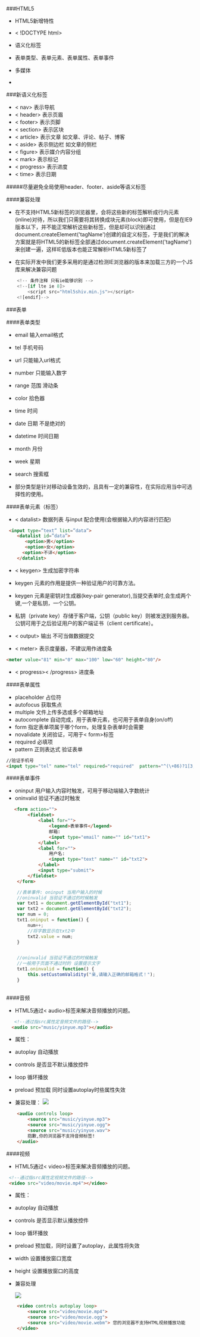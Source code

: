 ###HTML5

* HTML5新增特性

 * < !DOCTYPE html>
 * 语义化标签
 * 表单类型、表单元素、表单属性、表单事件
 * 多媒体
 * 




###新语义化标签

 * < nav> 表示导航
 * < header> 表示页眉
 * < footer> 表示页脚
 * < section> 表示区块
 * < article> 表示文章 如文章、评论、帖子、博客
 * < aside> 表示侧边栏 如文章的侧栏
 * < figure> 表示媒介内容分组
 * < mark> 表示标记
 * < progress> 表示进度
 * < time> 表示日期
 
#####尽量避免全局使用header、footer、aside等语义标签


####兼容处理

 *  在不支持HTML5新标签的浏览器里，会将这些新的标签解析成行内元素(inline)对待，所以我们只需要将其转换成块元素(block)即可使用，但是在IE9版本以下，并不能正常解析这些新标签，但是却可以识别通过document.createElement('tagName')创建的自定义标签，于是我们的解决方案就是将HTML5的新标签全部通过document.createElement('tagName')来创建一遍，这样IE低版本也能正常解析HTML5新标签了
 
 * 在实际开发中我们更多采用的是通过检测IE浏览器的版本来加载三方的一个JS库来解决兼容问题

```js
    <!-- 条件注释 只有ie能够识别 -->
    <!--[if lte ie 8]>
        <script src="html5shiv.min.js"></script>
    <![endif]-->
```
 
###表单

####表单类型
 
 * email 输入email格式
 * tel 手机号码  
 * url 只能输入url格式
 * number 只能输入数字
 * range 范围 滑动条
 * color 拾色器
 * time	时间
 * date 日期 不是绝对的
 * datetime 时间日期
 * month 月份
 * week 星期
 * search 搜索框
 

* 部分类型是针对移动设备生效的，且具有一定的兼容性，在实际应用当中可选择性的使用。

####表单元素（标签）

 * < datalist> 数据列表 与input 配合使用(会根据输入的内容进行匹配)

```html
 <input type=”text” list=”data”>
    <datalist id=”data”>
       <option>男</option>
       <option>女</option>
      <option>不详</option> 
    </datalist>
```
 * < keygen>  生成加密字符串
 
  *  keygen 元素的作用是提供一种验证用户的可靠方法。 
  *  keygen 元素是密钥对生成器(key-pair generator),当提交表单时,会生成两个键,一个是私钥，一个公钥。 
  *  私钥（private key）存储于客户端，公钥（public key）则被发送到服务器。公钥可用于之后验证用户的客户端证书（client certificate）。
  
 * < output>   输出 不可当做数据提交
 * < meter>   表示度量器，不建议用作进度条
```html
<meter value="81" min="0" max="100" low="60" height="80"/>
``` 
 * < progress>< /progress> 进度条

####表单属性

 * placeholder 占位符
 * autofocus 获取焦点
 * multiple 文件上传多选或多个邮箱地址  
 * autocomplete 自动完成，用于表单元素，也可用于表单自身(on/off)
 * form 指定表单项属于哪个form，处理复杂表单时会需要
 * novalidate 关闭验证，可用于< form>标签
 * required 必填项
 * pattern 正则表达式 验证表单
 ```html
 //验证手机号
 <input type="tel" name="tel" required="required"  pattern="^(\+86)?1[3,5,8](\d{9})$">
 ```
####表单事件
 
 * oninput 用户输入内容时触发，可用于移动端输入字数统计
 * oninvalid 验证不通过时触发
 
```html
   <form action="">
        <fieldset>
            <label for="">
                <legend>表单事件</legend>
                邮箱:
                <input type="email" name="" id="txt1">
            </label>
            <label for="">
                用户名:
                <input type="text" name="" id="txt2">
            </label>
            <input type="submit">
        </fieldset>
    </form>
```    
```js
    //表单事件: oninput 当用户输入的时候
    //oninvalid 当验证不通过的时候触发
    var txt1 = document.getElementById("txt1");
    var txt2 = document.getElementById("txt2");
    var num = 0;
    txt1.oninput = function() {
        num++;
        //将字数显示在txt2中
        txt2.value = num;
    }


    //oninvalid 当验证不通过的时候触发
    //一般用于页面不通过时的 设置提示文字
    txt1.oninvalid = function() {
    	this.setCustomValidity("亲,请输入正确的邮箱格式！");
    }
    
``` 

####音频

 * HTML5通过< audio>标签来解决音频播放的问题。
 
```html
   <!--通过指src属性定音频文件的路径-->
  <audio src="music/yinyue.mp3"></audio>
``` 
* 属性：

 * autoplay 自动播放
 * controls 是否显不默认播放控件
 * loop 循环播放
 * preload 预加载 同时设置autoplay时些属性失效


* 兼容处理： 
 ![](/assets/audio.png)
 
 
```html
    <audio controls loop>
        <source src="music/yinyue.mp3">
        <source src="music/yinyue.ogg">
        <source src="music/yinyue.wav">
        抱歉,你的浏览器不支持音频标签!
    </audio>
```
####视频

 * HTML5通过< video>标签来解决音频播放的问题。
 
```html
 <!--通过指src属性定视频文件的路径-->
 <video src="video/movie.mp4"></video>
```
 * 属性：
 
  * autoplay 自动播放
  * controls 是否显示默认播放控件
  * loop 循环播放
  * preload 预加载，同时设置了autoplay，此属性将失效
  * width 设置播放窗口宽度
  * height 设置播放窗口的高度
  
* 兼容处理
   
   ![](/assets/meida.png)

```html
    <video controls autoplay loop>
        <source src="video/movie.mp4">
        <source src="video/movie.ogg">
        <source src="video/movie.webm"> 您的浏览器不支持HTML视频播放功能
    </video>
```